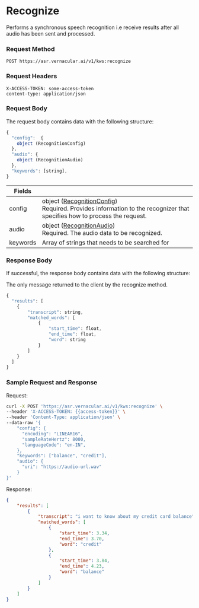 # Recognize
Performs a synchronous speech recognition i.e receive results after all audio has been sent and processed.

### Request Method
`POST https://asr.vernacular.ai/v1/kws:recognize`

### Request Headers
```
X-ACCESS-TOKEN: some-access-token
content-type: application/json
```

### Request Body
The request body contains data with the following structure:

```js
{
  "config":  {
    object (RecognitionConfig)
  },
  "audio": {
    object (RecognitionAudio)
  },
  "keywords": [string],
}
```

|Fields||
|--|--|
|config|object ([RecognitionConfig](./RecognitionConfig.md))<br>Required. Provides information to the recognizer that specifies how to process the request.|
|audio|object ([RecognitionAudio](../types/RecognitionAudio.md))<br>Required. The audio data to be recognized.|
|keywords| Array of strings that needs to be searched for |

### Response Body
If successful, the response body contains data with the following structure:

The only message returned to the client by the recognize method.

```js
{
  "results": [
    {
        "transcript": string,
        "matched_words": [
            {
                "start_time": float,
                "end_time": float,
                "word": string
            }
        ]
    }
  ]
}
```

### Sample Request and Response
Request:
```bash
curl -X POST 'https://asr.vernacular.ai/v1/kws:recognize' \
--header 'X-ACCESS-TOKEN: {{access-token}}' \
--header 'Content-Type: application/json' \
--data-raw '{
    "config": {
      "encoding": "LINEAR16",
      "sampleRateHertz": 8000,
      "languageCode": "en-IN",
    },
    "keywords": ["balance", "credit"],
    "audio": {
      "uri": "https://audio-url.wav"
    }
}'
```
Response:
```json
{
    "results": [
        {
            "transcript": "i want to know about my credit card balance",
            "matched_words": [
                {
                    "start_time": 3.34,
                    "end_time": 3.70,
                    "word": "credit"
                },
                {
                    "start_time": 3.84,
                    "end_time": 4.23,
                    "word": "balance"
                }
            ]
        }
    ]
}
```
